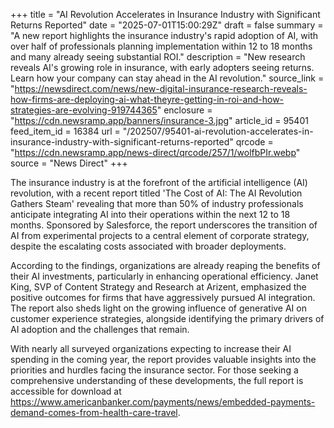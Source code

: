 +++
title = "AI Revolution Accelerates in Insurance Industry with Significant Returns Reported"
date = "2025-07-01T15:00:29Z"
draft = false
summary = "A new report highlights the insurance industry's rapid adoption of AI, with over half of professionals planning implementation within 12 to 18 months and many already seeing substantial ROI."
description = "New research reveals AI's growing role in insurance, with early adopters seeing returns. Learn how your company can stay ahead in the AI revolution."
source_link = "https://newsdirect.com/news/new-digital-insurance-research-reveals-how-firms-are-deploying-ai-what-theyre-getting-in-roi-and-how-strategies-are-evolving-919744365"
enclosure = "https://cdn.newsramp.app/banners/insurance-3.jpg"
article_id = 95401
feed_item_id = 16384
url = "/202507/95401-ai-revolution-accelerates-in-insurance-industry-with-significant-returns-reported"
qrcode = "https://cdn.newsramp.app/news-direct/qrcode/257/1/wolfbPIr.webp"
source = "News Direct"
+++

<p>The insurance industry is at the forefront of the artificial intelligence (AI) revolution, with a recent report titled 'The Cost of AI: The AI Revolution Gathers Steam' revealing that more than 50% of industry professionals anticipate integrating AI into their operations within the next 12 to 18 months. Sponsored by Salesforce, the report underscores the transition of AI from experimental projects to a central element of corporate strategy, despite the escalating costs associated with broader deployments.</p><p>According to the findings, organizations are already reaping the benefits of their AI investments, particularly in enhancing operational efficiency. Janet King, SVP of Content Strategy and Research at Arizent, emphasized the positive outcomes for firms that have aggressively pursued AI integration. The report also sheds light on the growing influence of generative AI on customer experience strategies, alongside identifying the primary drivers of AI adoption and the challenges that remain.</p><p>With nearly all surveyed organizations expecting to increase their AI spending in the coming year, the report provides valuable insights into the priorities and hurdles facing the insurance sector. For those seeking a comprehensive understanding of these developments, the full report is accessible for download at <a href='https://www.americanbanker.com/payments/news/embedded-payments-demand-comes-from-health-care-travel' rel='nofollow' target='_blank'>https://www.americanbanker.com/payments/news/embedded-payments-demand-comes-from-health-care-travel</a>.</p>
